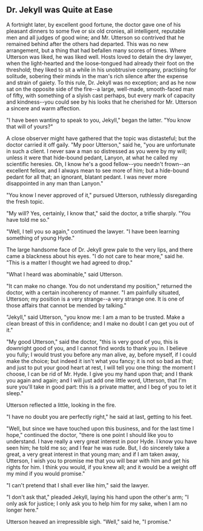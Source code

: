 ## Dr. Jekyll was Quite at Ease

A fortnight later, by excellent good fortune, the doctor gave one
of his pleasant dinners to some five or six old cronies, all
intelligent, reputable men and all judges of good wine; and Mr.
Utterson so contrived that he remained behind after the others had
departed. This was no new arrangement, but a thing that had
befallen many scores of times. Where Utterson was liked, he was
liked well. Hosts loved to detain the dry lawyer, when the
light-hearted and the loose-tongued had already their foot on the
threshold; they liked to sit a while in his unobtrusive company,
practising for solitude, sobering their minds in the man's rich
silence after the expense and strain of gaiety. To this rule, Dr.
Jekyll was no exception; and as he now sat on the opposite side of
the fire--a large, well-made, smooth-faced man of fifty, with
something of a slyish cast perhaps, but every mark of capacity and
kindness--you could see by his looks that he cherished for Mr.
Utterson a sincere and warm affection.

"I have been wanting to speak to you, Jekyll," began the latter.
"You know that will of yours?"

A close observer might have gathered that the topic was
distasteful; but the doctor carried it off gaily. "My poor
Utterson," said he, "you are unfortunate in such a client. I never
saw a man so distressed as you were by my will; unless it were that
hide-bound pedant, Lanyon, at what he called my scientific heresies.
Oh, I know he's a good fellow--you needn't frown--an excellent
fellow, and I always mean to see more of him; but a hide-bound
pedant for all that; an ignorant, blatant pedant. I was never more
disappointed in any man than Lanyon."

"You know I never approved of it," pursued Utterson, ruthlessly
disregarding the fresh topic.

"My will? Yes, certainly, I know that," said the doctor, a trifle
sharply. "You have told me so."

"Well, I tell you so again," continued the lawyer. "I have been
learning something of young Hyde."

The large handsome face of Dr. Jekyll grew pale to the very lips,
and there came a blackness about his eyes. "I do not care to hear
more," said he. "This is a matter I thought we had agreed to drop."

"What I heard was abominable," said Utterson.

"It can make no change. You do not understand my position,"
returned the doctor, with a certain incoherency
of manner. "I am painfully situated, Utterson; my position is a very
strange--a very strange one. It is one of those affairs that
cannot be mended by talking."

"Jekyll," said Utterson, "you know me: I am a man to be trusted.
Make a clean breast of this in confidence; and I make no doubt I
can get you out of it."

"My good Utterson," said the doctor, "this is very good of you,
this is downright good of you, and I cannot find words to thank you
in. I believe you fully; I would trust you before any man alive, ay,
before myself, if I could make the choice; but indeed it isn't what
you fancy; it is not so bad as that; and just to put your good heart
at rest, I will tell you one thing: the moment I choose, I can be
rid of Mr. Hyde. I give you my hand upon that; and I thank you again
and again; and I will just add one little word, Utterson, that I'm
sure you'll take in good part: this is a private matter, and I beg
of you to let it sleep."


Utterson reflected a little, looking in the fire.

"I have no doubt you are perfectly right," he said at last, getting
to his feet.

"Well, but since we have touched upon this business, and for the
last time I hope," continued the doctor, "there is one point I
should like you to understand. I have really a very great interest
in poor Hyde. I know you have seen
him; he told me so; and I fear he was rude. But, I do sincerely
take a great, a very great interest in that young man; and if I am
taken away, Utterson, I wish you to promise me that you will bear
with him and get his rights for him. I think you would, if you knew
all; and it would be a weight off my mind if you would promise."

"I can't pretend that I shall ever like him," said the lawyer.

"I don't ask that," pleaded Jekyll, laying his hand upon the
other's arm; "I only ask for justice; I only ask you to help him
for my sake, when I am no longer here."

Utterson heaved an irrepressible sigh. "Well," said he, "I
promise."
